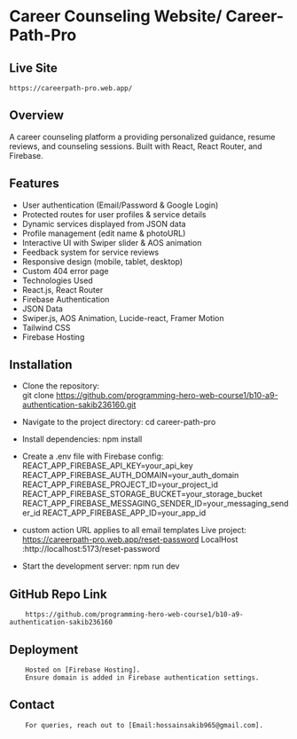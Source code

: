 # Career Counseling Website/ Career-Path-Pro

## Live Site
    https://careerpath-pro.web.app/

## Overview

A career counseling platform a providing personalized guidance, resume reviews, and counseling sessions. Built with React, React Router, and Firebase.

## Features

* User authentication (Email/Password & Google Login)
* Protected routes for user profiles & service details
* Dynamic services displayed from JSON data
* Profile management (edit name & photoURL)
* Interactive UI with Swiper slider & AOS animation
* Feedback system for service reviews
* Responsive design (mobile, tablet, desktop)
* Custom 404 error page
* Technologies Used
* React.js, React Router
* Firebase Authentication
* JSON Data
* Swiper.js, AOS Animation, Lucide-react, Framer Motion
* Tailwind CSS
* Firebase Hosting

## Installation

* Clone the repository:  
        git clone https://github.com/programming-hero-web-course1/b10-a9-authentication-sakib236160.git
* Navigate to the project directory:
        cd career-path-pro
* Install dependencies:
        npm install
* Create a .env file with Firebase config:
        REACT_APP_FIREBASE_API_KEY=your_api_key
        REACT_APP_FIREBASE_AUTH_DOMAIN=your_auth_domain
        REACT_APP_FIREBASE_PROJECT_ID=your_project_id
        REACT_APP_FIREBASE_STORAGE_BUCKET=your_storage_bucket
        REACT_APP_FIREBASE_MESSAGING_SENDER_ID=your_messaging_sender_id
        REACT_APP_FIREBASE_APP_ID=your_app_id

* custom action URL applies to all email templates
        Live project: https://careerpath-pro.web.app/reset-password
        LocalHost :http://localhost:5173/reset-password

* Start the development server:
        npm run dev

## GitHub Repo Link
        https://github.com/programming-hero-web-course1/b10-a9-authentication-sakib236160

## Deployment
        Hosted on [Firebase Hosting].
        Ensure domain is added in Firebase authentication settings.

## Contact
        For queries, reach out to [Email:hossainsakib965@gmail.com].  

